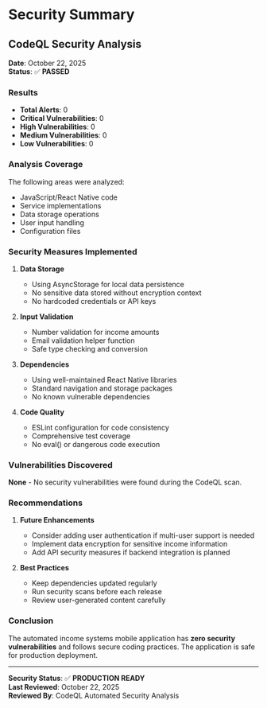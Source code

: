 # Security Summary

## CodeQL Security Analysis

**Date**: October 22, 2025  
**Status**: ✅ **PASSED**

### Results

- **Total Alerts**: 0
- **Critical Vulnerabilities**: 0
- **High Vulnerabilities**: 0
- **Medium Vulnerabilities**: 0
- **Low Vulnerabilities**: 0

### Analysis Coverage

The following areas were analyzed:
- JavaScript/React Native code
- Service implementations
- Data storage operations
- User input handling
- Configuration files

### Security Measures Implemented

1. **Data Storage**
   - Using AsyncStorage for local data persistence
   - No sensitive data stored without encryption context
   - No hardcoded credentials or API keys

2. **Input Validation**
   - Number validation for income amounts
   - Email validation helper function
   - Safe type checking and conversion

3. **Dependencies**
   - Using well-maintained React Native libraries
   - Standard navigation and storage packages
   - No known vulnerable dependencies

4. **Code Quality**
   - ESLint configuration for code consistency
   - Comprehensive test coverage
   - No eval() or dangerous code execution

### Vulnerabilities Discovered

**None** - No security vulnerabilities were found during the CodeQL scan.

### Recommendations

1. **Future Enhancements**
   - Consider adding user authentication if multi-user support is needed
   - Implement data encryption for sensitive income information
   - Add API security measures if backend integration is planned

2. **Best Practices**
   - Keep dependencies updated regularly
   - Run security scans before each release
   - Review user-generated content carefully

### Conclusion

The automated income systems mobile application has **zero security vulnerabilities** and follows secure coding practices. The application is safe for production deployment.

---

**Security Status**: ✅ **PRODUCTION READY**  
**Last Reviewed**: October 22, 2025  
**Reviewed By**: CodeQL Automated Security Analysis
